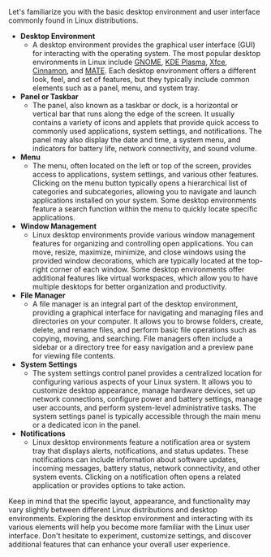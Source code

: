 Let's familiarize you with the basic desktop environment and user interface commonly found in Linux distributions.

- **Desktop Environment**
    - A desktop environment provides the graphical user interface (GUI) for interacting with the operating system. The most popular desktop environments in Linux include [GNOME](https://www.gnome.org/), [KDE Plasma](https://kde.org/plasma-desktop/), [Xfce](https://www.xfce.org/), [Cinnamon](https://github.com/linuxmint/Cinnamon), and [MATE](https://mate-desktop.org/). Each desktop environment offers a different look, feel, and set of features, but they typically include common elements such as a panel, menu, and system tray.
- **Panel or Taskbar**
    - The panel, also known as a taskbar or dock, is a horizontal or vertical bar that runs along the edge of the screen. It usually contains a variety of icons and applets that provide quick access to commonly used applications, system settings, and notifications. The panel may also display the date and time, a system menu, and indicators for battery life, network connectivity, and sound volume.
- **Menu**
    - The menu, often located on the left or top of the screen, provides access to applications, system settings, and various other features. Clicking on the menu button typically opens a hierarchical list of categories and subcategories, allowing you to navigate and launch applications installed on your system. Some desktop environments feature a search function within the menu to quickly locate specific applications.
- **Window Management**
    - Linux desktop environments provide various window management features for organizing and controlling open applications. You can move, resize, maximize, minimize, and close windows using the provided window decorations, which are typically located at the top-right corner of each window. Some desktop environments offer additional features like virtual workspaces, which allow you to have multiple desktops for better organization and productivity.
- **File Manager**
    - A file manager is an integral part of the desktop environment, providing a graphical interface for navigating and managing files and directories on your computer. It allows you to browse folders, create, delete, and rename files, and perform basic file operations such as copying, moving, and searching. File managers often include a sidebar or a directory tree for easy navigation and a preview pane for viewing file contents.
- **System Settings**
    - The system settings control panel provides a centralized location for configuring various aspects of your Linux system. It allows you to customize desktop appearance, manage hardware devices, set up network connections, configure power and battery settings, manage user accounts, and perform system-level administrative tasks. The system settings panel is typically accessible through the main menu or a dedicated icon in the panel.
- **Notifications**
    - Linux desktop environments feature a notification area or system tray that displays alerts, notifications, and status updates. These notifications can include information about software updates, incoming messages, battery status, network connectivity, and other system events. Clicking on a notification often opens a related application or provides options to take action.

Keep in mind that the specific layout, appearance, and functionality may vary slightly between different Linux distributions and desktop environments. Exploring the desktop environment and interacting with its various elements will help you become more familiar with the Linux user interface. Don't hesitate to experiment, customize settings, and discover additional features that can enhance your overall user experience.
